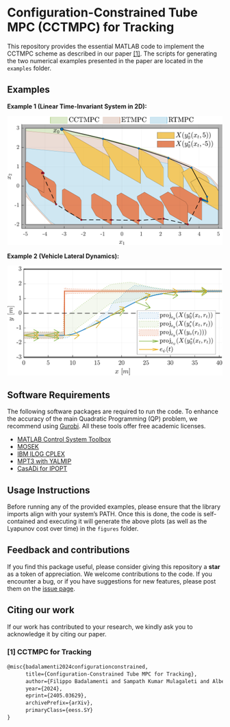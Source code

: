 # Configuration-Constrained Tube MPC (CCTMPC) for Tracking
This repository provides the essential MATLAB code to implement the CCTMPC scheme as described in our paper [[1]](#1). The scripts for generating the two numerical examples presented in the paper are located in the `examples` folder.
## Examples

**Example 1 (Linear Time-Invariant System in 2D):**

![ex1](./figures/for_readme/example1.png)

**Example 2 (Vehicle Lateral Dynamics):**

![ex2](./figures/for_readme/example2.png)

## Software Requirements 
The following software packages are required to run the code. To enhance the accuracy of the main Quadratic Programming (QP) problem, we recommend using [Gurobi](https://www.gurobi.com/academia/academic-program-and-licenses/). All these tools offer free academic licenses.
- [MATLAB Control System Toolbox](https://www.mathworks.com/products/control.html)
- [MOSEK](https://www.mosek.com/products/academic-licenses/)
- [IBM ILOG CPLEX](https://www.ibm.com/products/ilog-cplex-optimization-studio)
- [MPT3 with YALMIP](https://www.mpt3.org/)
- [CasADi for IPOPT](https://web.casadi.org/) 

## Usage Instructions
Before running any of the provided examples, please ensure that the library imports align with your system’s PATH. Once this is done, the code is self-contained and executing it will generate the above plots (as well as the Lyapunov cost over time) in the `figures` folder.

## Feedback and contributions
If you find this package useful, please consider giving this repository a **star** as a token of appreciation. We welcome contributions to the code. If you encounter a bug, or if you have suggestions for new features, please post them on the [issue page](https://github.com/samku/CCTMPC_tracking/issues). 

## Citing our work
If our work has contributed to your research, we kindly ask you to acknowledge it by citing our paper.
### <a id="1">[1]</a> CCTMPC for Tracking
```latex
@misc{badalamenti2024configurationconstrained,
      title={Configuration-Constrained Tube MPC for Tracking}, 
      author={Filippo Badalamenti and Sampath Kumar Mulagaleti and Alberto Bemporad and Boris Houska and Mario Eduardo Villanueva},
      year={2024},
      eprint={2405.03629},
      archivePrefix={arXiv},
      primaryClass={eess.SY}
}
```